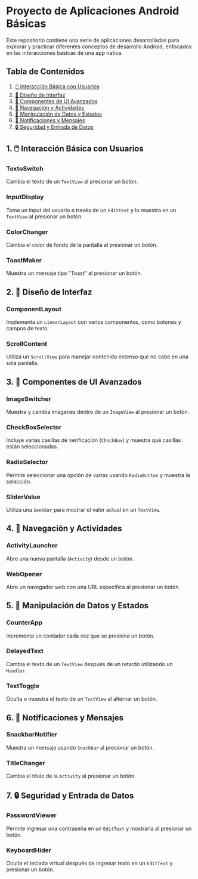# Proyecto de Aplicaciones Android Básicas

Este repositorio contiene una serie de aplicaciones desarrolladas para explorar y practicar diferentes conceptos de desarrollo Android, enfocados en las interacciones basicas de una app nativa.

## Tabla de Contenidos

1. [🖱️ Interacción Básica con Usuarios](1--interacción-básica-con-usuarios)
2. [🎨 Diseño de Interfaz](#2--diseño-de-interfaz)
3. [🧩 Componentes de UI Avanzados](#3--componentes-de-ui-avanzados)
4. [🚀 Navegación y Actividades](#4--navegación-y-actividades)
5. [💾 Manipulación de Datos y Estados](#5--manipulación-de-datos-y-estados)
6. [📢 Notificaciones y Mensajes](#6--notificaciones-y-mensajes)
7. [🔒 Seguridad y Entrada de Datos](#7--seguridad-y-entrada-de-datos)

## 1. 🖱️ Interacción Básica con Usuarios

### TextoSwitch
Cambia el texto de un `TextView` al presionar un botón.

### InputDisplay
Toma un input del usuario a través de un `EditText` y lo muestra en un `TextView` al presionar un botón.

### ColorChanger
Cambia el color de fondo de la pantalla al presionar un botón.

### ToastMaker
Muestra un mensaje tipo "Toast" al presionar un botón.

## 2. 🎨 Diseño de Interfaz

### ComponentLayout
Implementa un `LinearLayout` con varios componentes, como botones y campos de texto.

### ScrollContent
Utiliza un `ScrollView` para manejar contenido extenso que no cabe en una sola pantalla.

## 3. 🧩 Componentes de UI Avanzados

### ImageSwitcher
Muestra y cambia imágenes dentro de un `ImageView` al presionar un botón.

### CheckBoxSelector
Incluye varias casillas de verificación (`CheckBox`) y muestra qué casillas están seleccionadas.

### RadioSelector
Permite seleccionar una opción de varias usando `RadioButton` y muestra la selección.

### SliderValue
Utiliza una `SeekBar` para mostrar el valor actual en un `TextView`.

## 4. 🚀 Navegación y Actividades

### ActivityLauncher
Abre una nueva pantalla (`Activity`) desde un botón.

### WebOpener
Abre un navegador web con una URL específica al presionar un botón.

## 5. 💾 Manipulación de Datos y Estados

### CounterApp
Incrementa un contador cada vez que se presiona un botón.

### DelayedText
Cambia el texto de un `TextView` después de un retardo utilizando un `Handler`.

### TextToggle
Oculta o muestra el texto de un `TextView` al alternar un botón.

## 6. 📢 Notificaciones y Mensajes

### SnackbarNotifier
Muestra un mensaje usando `Snackbar` al presionar un botón.

### TitleChanger
Cambia el título de la `Activity` al presionar un botón.

## 7. 🔒 Seguridad y Entrada de Datos

### PasswordViewer
Permite ingresar una contraseña en un `EditText` y mostrarla al presionar un botón.

### KeyboardHider
Oculta el teclado virtual después de ingresar texto en un `EditText` y presionar un botón.
